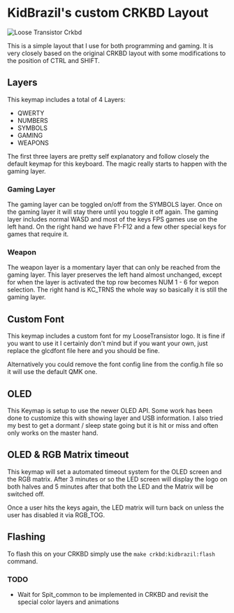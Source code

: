 # KidBrazil's custom CRKBD Layout

![Loose Transistor Crkbd](https://user-images.githubusercontent.com/4823043/71268460-0862c000-231b-11ea-8f32-2fe8da4d348a.jpg)

This is a simple layout that I use for both programming and gaming. It is very
closely based on the original CRKBD layout with some modifications to the
position of CTRL and SHIFT.

## Layers
This keymap includes a total of 4 Layers:
- QWERTY
- NUMBERS
- SYMBOLS
- GAMING
- WEAPONS

The first three layers are pretty self explanatory and follow closely the
default keymap for this keyboard. The magic really starts to happen with the
gaming layer.

### Gaming Layer
The gaming layer can be toggled on/off from the SYMBOLS layer. Once on the
gaming layer it will stay there until you toggle it off again. The gaming layer
includes normal WASD and most of the keys FPS games use on the left hand. On the
right hand we have F1-F12 and a few other special keys for games that require
it.

### Weapon
The weapon layer is a momentary layer that can only be reached from the gaming
layer. This layer preserves the left hand almost unchanged, except for when the
layer is activated the top row becomes NUM 1 - 6 for wepon selection. The right
hand is KC_TRNS the whole way so basically it is still the gaming layer.

## Custom Font
This keymap includes a custom font for my LooseTransistor logo. It is fine if
you want to use it I certainly don't mind but if you want your own, just replace
the glcdfont file here and you should be fine.

Alternatively you could remove the font config line from the config.h file so it
will use the default QMK one.

## OLED
This Keymap is setup to use the newer OLED API. Some work has been done to
customize this with showing layer and USB information. I also tried my best to
get a dormant / sleep state going but it is hit or miss and often only works on
the master hand.

## OLED & RGB Matrix timeout
This keymap will set a automated timeout system for the OLED screen and the RGB
matrix. After 3 minutes or so the LED screen will display the logo on both
halves and 5 minutes after that both the LED and the Matrix will be switched
off.

Once a user hits the keys again, the LED matrix will turn back on unless the
user has disabled it via RGB_TOG.

## Flashing
To flash this on your CRKBD simply use the `make crkbd:kidbrazil:flash`
command.

### TODO
- Wait for Spit_common to be implemented in CRKBD and revisit the special color
  layers and animations
